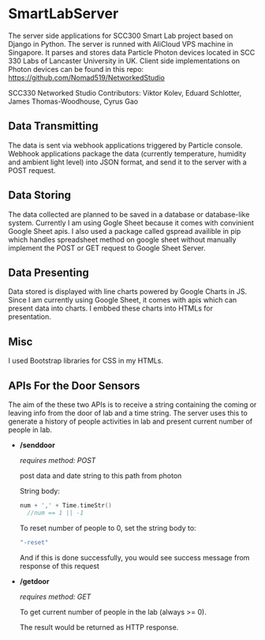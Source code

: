 # SmartLabServer
The server side applications for SCC300 Smart Lab project based on Django in Python. The server is runned with AliCloud VPS machine in Singapore. It parses and stores data Particle Photon devices located in SCC 330 Labs of Lancaster University in UK. 
Client side implementations on Photon devices can be found in this repo:
https://github.com/Nomad519/NetworkedStudio

SCC330 Networked Studio Contributors: Viktor Kolev, Eduard Schlotter, James Thomas-Woodhouse, Cyrus Gao

## Data Transmitting
The data is sent via webhook applications triggered by Particle console. Webhook applications package the data (currently temperature, humidity and ambient light level) into JSON format, and send it to the server with a POST request. 

## Data Storing
The data collected are planned to be saved in a database or database-like system. Currently I am using Gogle Sheet because it comes with convinient Google Sheet apis. I also used a package called gspread availible in pip which handles spreadsheet method on google sheet without manually implement the POST or GET request to Google Sheet Server.

## Data Presenting
Data stored is displayed with line charts powered by Google Charts in JS. Since I am currently using Google Sheet, it comes with apis which can present data into charts. I embbed these charts into HTMLs for presentation.

## Misc
I used Bootstrap libraries for CSS in my HTMLs.
## APIs For the Door Sensors

The aim of the these two APIs is to receive a string containing the coming or leaving info from the door of lab and a time string. The server uses this to generate a history of people activities in lab and present current number of people in lab.

- **/senddoor**

  *requires method: POST*

  post data and date string to this path from photon

  String body:

  ```c
  num + ',' + Time.timeStr()
    //num == 1 || -1
  ```

  To reset number of people to 0, set the string body to:

  ```c
  "-reset"
  ```

  And if this is done successfully, you would see success message from response of this request

- **/getdoor**

  *requires method: GET*

  To get current number of people in the lab (always >= 0).

  The result would be returned as HTTP response.



